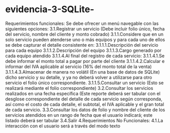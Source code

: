 # evidencia-3-SQLite-
Requerimientos funcionales: Se debe ofrecer un menú navegable con las siguientes opciones: 
3.1.Registrar un servicio (Debe incluir folio único, fecha del servicio, nombre del cliente y monto cobrado) 
3.1.1.Considere que en un solo servicio pueden atenderse uno o más equipos y para cada uno de ellos se debe capturar el detalle consistente en: 
3.1.1.1.Descripción del servicio para cada equipo 
3.1.1.2.Descripción del equipo 
3.1.1.3.Cargo generado por cada equipo atendido 
3.1.1.4.Al final del registro de cada servicio: 
3.1.1.4.1.Se debe informar el monto total a pagar por parte del cliente 
3.1.1.4.2.Calcular e informar del IVA aplicable al servicio (16% del monto total de la venta) 
3.1.1.4.3.Almacenar de manera no volátil (En una base de datos de SQLite) dicho servicio y su detalle, y ya no deberá volver a utilizarse para otro servicio el folio único correspondiente. 
3.1.1.5.Consultar un servicio (Esto se realizará mediante el folio correspondiente) 
3.2.Consultar los servicios realizados en una fecha específica (Este reporte deberá ser tabular con el desglose correspondiente del detalle de cada servicio según corresponda, 
así como el costo de cada detalle, el subtotal, el IVA aplicable y el gran total de cada servicio. 
3.3.Consultar los datos de folio y nombre del cliente de los servicios atendidos en un rango de fecha que el usuario indicará; este listado deberá ser tabular 
3.4.Salir 
4.Requerimientos No Funcionales: 
4.1.La interacción con el usuario será a través del modo texto 
